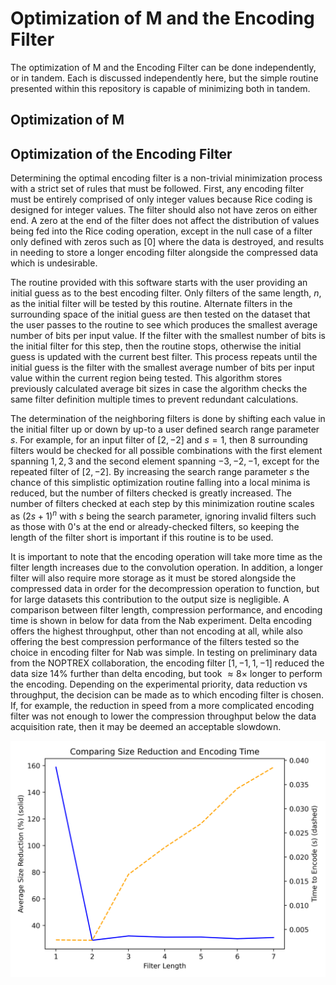 # Optimization of M and the Encoding Filter

The optimization of M and the Encoding Filter can be done independently, or in tandem. Each is discussed independently here, but the simple routine presented within this repository is capable of minimizing both in tandem.

## Optimization of M

## Optimization of the Encoding Filter
Determining the optimal encoding filter is a non-trivial minimization process with a strict set of rules that must be followed. First, any encoding filter must be entirely comprised of only integer values because Rice coding is designed for integer values. The filter should also not have zeros on either end. A zero at the end of the filter does not affect the distribution of values being fed into the Rice coding operation, except in the null case of a filter only defined with zeros such as $[0]$ where the data is destroyed, and results in needing to store a longer encoding filter alongside the compressed data which is undesirable. 

The routine provided with this software starts with the user providing an initial guess as to the best encoding filter. Only filters of the same length, $n$, as the initial filter will be tested by this routine. Alternate filters in the surrounding space of the initial guess are then tested on the dataset that the user passes to the routine to see which produces the smallest average number of bits per input value. If the filter with the smallest number of bits is the initial filter for this step, then the routine stops, otherwise the initial guess is updated with the current best filter. This process repeats until the initial guess is the filter with the smallest average number of bits per input value within the current region being tested. This algorithm stores previously calculated average bit sizes in case the algorithm checks the same filter definition multiple times to prevent redundant calculations.

The determination of the neighboring filters is done by shifting each value in the initial filter up or down by up-to a user defined search range parameter $s$. For example, for an input filter of $[2, -2]$ and $s=1$, then 8 surrounding filters would be checked for all possible combinations with the first element spanning $1, 2, 3$ and the second element spanning $-3, -2, -1$, except for the repeated filter of $[2, -2]$. By increasing the search range parameter $s$ the chance of this simplistic optimization routine falling into a local minima is reduced, but the number of filters checked is greatly increased. The number of filters checked at each step by this minimization routine scales as $(2s+1)^n$ with $s$ being the search parameter, ignoring invalid filters such as those with 0's at the end or already-checked filters, so keeping the length of the filter short is important if this routine is to be used.

It is important to note that the encoding operation will take more time as the filter length increases due to the convolution operation. In addition, a longer filter will also require more storage as it must be stored alongside the compressed data in order for the decompression operation to function, but for large datasets this contribution to the output size is negligible. A comparison between filter length, compression performance, and encoding time is shown in below for data from the Nab experiment. Delta encoding offers the highest throughput, other than not encoding at all, while also offering the best compression performance of the filters tested so the choice in encoding filter for Nab was simple. In testing on preliminary data from the NOPTREX collaboration, the encoding filter $[1, -1, 1, -1]$ reduced the data size $14\%$ further than delta encoding, but took $\approx 8\times$ longer to perform the encoding. Depending on the experimental priority, data reduction vs throughput, the decision can be made as to which encoding filter is chosen. If, for example, the reduction in speed from a more complicated encoding filter was not enough to lower the compression throughput below the data acquisition rate, then it may be deemed an acceptable slowdown.

![Comparing the reduction in size vs the encoding time for a variety of filter lengths on a Nab dataset. While longer filters offered similar compressed sizes as delta encoding, the time taken to encode the data increased significantly with each additional parameter in the filter.\label{fig:SizeVsEnc}](./images/SizeReductionAndEncodingTime.png)
